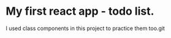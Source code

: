 # My first react app - todo list. 

I used class components in this project to practice them too.git
